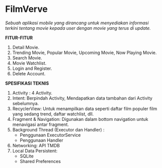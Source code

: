 # FilmVerve

_Sebuah aplikasi mobile yang dirancang untuk menyediakan informasi terkini tentang movie kepada user dengan movie yang terus di update._


**FITUR-FITUR**
1. Detail Movie.
2. Trending Movie, Popular Movie, Upcoming Movie, Now Playing Movie.
3. Search Movie.
4. Movie Watchlist.
5. Login and Register.
6. Delete Account.

**SPESIFIKASI TEKNIS**
1. Activity : 4 Activity.
2. Intent: Berpindah Activity, Mendapatkan data tambahan dari Activity sebelumnya.
3. RecyclerView: Untuk menampilkan data seperti daftar film populer film yang sedang trend, daftar watchlist, dll.
4. Fragment & Navigation: Digunakan dalam bottom navigation untuk menavigasi antar fragment.
5. Background Thread (Executor dan Handler) :
     - Penggunaan ExecutorService
     - Penggunaan Handler
6. Networking: API TMDB
7. Local Data Persistent:
     - SQLite
     - Shared Preferences





